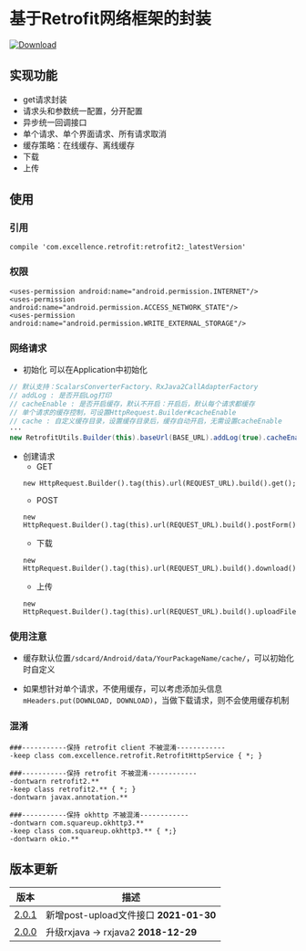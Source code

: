 # 基于Retrofit网络框架的封装

[![Download][icon_download]][download]

## 实现功能
* get请求封装
* 请求头和参数统一配置，分开配置
* 异步统一回调接口
* 单个请求、单个界面请求、所有请求取消
* 缓存策略：在线缓存、离线缓存
* 下载
* 上传

## 使用

### 引用
```
compile 'com.excellence.retrofit:retrofit2:_latestVersion'
```

### 权限
```
<uses-permission android:name="android.permission.INTERNET"/>
<uses-permission android:name="android.permission.ACCESS_NETWORK_STATE"/>
<uses-permission android:name="android.permission.WRITE_EXTERNAL_STORAGE"/>
```

### 网络请求

* 初始化
可以在Application中初始化
```java
// 默认支持：ScalarsConverterFactory、RxJava2CallAdapterFactory
// addLog : 是否开启Log打印
// cacheEnable : 是否开启缓存，默认不开启：开启后，默认每个请求都缓存
// 单个请求的缓存控制，可设置HttpRequest.Builder#cacheEnable
// cache : 自定义缓存目录，设置缓存目录后，缓存自动开启，无需设置cacheEnable
···
new RetrofitUtils.Builder(this).baseUrl(BASE_URL).addLog(true).cacheEnable(true).build();
```

* 创建请求
    * GET
    ```
    new HttpRequest.Builder().tag(this).url(REQUEST_URL).build().get();
    ```
    * POST
    ```
    new HttpRequest.Builder().tag(this).url(REQUEST_URL).build().postForm();
    ```
    * 下载
    ```
    new HttpRequest.Builder().tag(this).url(REQUEST_URL).build().download();
    ```
    * 上传
    ```
    new HttpRequest.Builder().tag(this).url(REQUEST_URL).build().uploadFile();
    ```

### 使用注意

* 缓存默认位置`/sdcard/Android/data/YourPackageName/cache/`，可以初始化时自定义

* 如果想针对单个请求，不使用缓存，可以考虑添加头信息`mHeaders.put(DOWNLOAD, DOWNLOAD)`，当做下载请求，则不会使用缓存机制

### 混淆

```
###-----------保持 retrofit client 不被混淆------------
-keep class com.excellence.retrofit.RetrofitHttpService { *; }

###-----------保持 retrofit 不被混淆------------
-dontwarn retrofit2.**
-keep class retrofit2.** { *; }
-dontwarn javax.annotation.**

###-----------保持 okhttp 不被混淆------------
-dontwarn com.squareup.okhttp3.**
-keep class com.squareup.okhttp3.** { *;}
-dontwarn okio.**
```

## 版本更新

| 版本 | 描述 |
| --- | ---- |
| [2.0.1][RetrofitClient2.0.1] | 新增post-upload文件接口 **2021-01-30** |
| [2.0.0][RetrofitClient2.0.0] | 升级rxjava -> rxjava2 **2018-12-29** |

<!-- 网站链接 -->

[download]:https://bintray.com/veizhang/maven/retrofit2/_latestVersion "Latest version"

<!-- 图片链接 -->

[icon_download]:https://api.bintray.com/packages/veizhang/maven/retrofit2/images/download.svg

<!-- 版本 -->

[RetrofitClient2.0.1]:https://bintray.com/veizhang/maven/retrofit2/2.0.1
[RetrofitClient2.0.0]:https://bintray.com/veizhang/maven/retrofit2/2.0.0


<!--


同步请求、异步请求：部分请求，下载没有做

下载断点、下载进度：https://www.jianshu.com/p/8a67302a3377 （不一定重写，哪种方便用哪种）重写ResponseBody的方式、https://www.jianshu.com/p/982a005de665 https://blog.csdn.net/ljd2038/article/details/51189334

上传断点、进度

批量上传

New：

参数不能为空，要么设置""，否则会报错：java.lang.IllegalArgumentException: Query map contained null value for key

处理异常时，根据是否开启缓存配置，来处理，有可能网页返回的就是空

-->